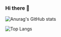 ### Hi there 👋

<!--
**anabb-ribeiro/anabb-ribeiro** is a ✨ _special_ ✨ repository because its `README.md` (this file) appears on your GitHub profile.

Here are some ideas to get you started:

- 🔭 I’m currently working on ...
- 🌱 I’m currently learning ...
- 👯 I’m looking to collaborate on ...
- 🤔 I’m looking for help with ...
- 💬 Ask me about ...
- 📫 How to reach me: ...
- 😄 Pronouns: ...
- ⚡ Fun fact: ...
-->
![Anurag's GitHub stats](https://github-readme-stats.vercel.app/api?username=anabb-ribeiro&show_icons=true&theme=midnight-purple&show=commits&include_all_commits=true&count_private=true)

![Top Langs](https://github-readme-stats.vercel.app/api/top-langs/?username=anuraghazra&hide_progress=true&include_all_commits=true&count_private=true)
